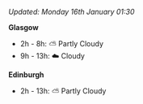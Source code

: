 *Updated: Monday 16th January 01:30*

**Glasgow**

* 2h - 8h: :partly_sunny: Partly Cloudy
* 9h - 13h: :cloud: Cloudy

**Edinburgh**

* 2h - 13h: :partly_sunny: Partly Cloudy
